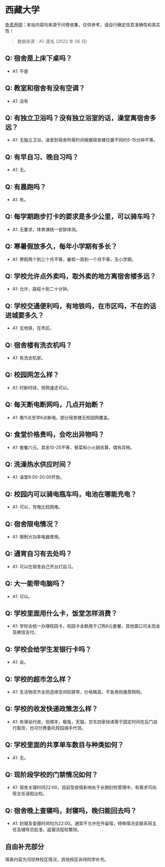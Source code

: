 # 西藏大学

[免责声明](https://colleges.chat/#_3)：本站内容均来源于问卷收集，仅供参考，请自行确定信息准确性和真实性！

> 数据来源：A1: 匿名 (2022 年 06 月)

## Q: 宿舍是上床下桌吗？

- A1: 不是

## Q: 教室和宿舍有没有空调？

- A1: 没有

## Q: 有独立卫浴吗？没有独立浴室的话，澡堂离宿舍多远？

- A1: 无独立卫浴，澡堂到宿舍所需时间根据宿舍楼位置不同约5-15分钟不等。

## Q: 有早自习、晚自习吗？

- A1: 无。

## Q: 有晨跑吗？

- A1: 有。

## Q: 每学期跑步打卡的要求是多少公里，可以骑车吗？

- A1: 无要求，体育课统一安排体测。

## Q: 寒暑假放多久，每年小学期有多长？

- A1: 寒假两个到三个月不等，暑假一周到一个月不等，无小学期。

## Q: 学校允许点外卖吗，取外卖的地方离宿舍楼多远？

- A1: 允许，路程十到二十分钟。

## Q: 学校交通便利吗，有地铁吗，在市区吗，不在的话进城要多久？

- A1: 无地铁，在市区。

## Q: 宿舍楼有洗衣机吗？

- A1: 有洗衣机房。

## Q: 校园网怎么样？

- A1: 时断时续，但网速还可以。

## Q: 每天断电断网吗，几点开始断？

- A1: 晚11点至早6点断电，部分宿舍楼无校园网覆盖。

## Q: 食堂价格贵吗，会吃出异物吗？

- A1: 套餐六元，其余10-25不等，冒菜和小火锅另算，偶有异物。

## Q: 洗澡热水供应时间？

- A1: 澡堂8:00-20:00开放。

## Q: 校园内可以骑电瓶车吗，电池在哪能充电？

- A1: 可以，充电比较困难。

## Q: 宿舍限电情况？

- A1: 限制大功率电器使用。

## Q: 通宵自习有去处吗？

- A1: 可以在宿舍自己开台灯自习。

## Q: 大一能带电脑吗？

- A1: 可以。

## Q: 学校里面用什么卡，饭堂怎样消费？

- A1: 学校会统一办理校园卡，校园卡金额用于订购6元套餐，其他窗口可永现金及微信支付。

## Q: 学校会给学生发银行卡吗？

- A1: 会。

## Q: 学校的超市怎么样？

- A1: 生活物资齐全但选择空间较狭窄，价格略高，不急用则推荐网购。

## Q: 学校的收发快递政策怎么样？

- A1: 有驿站代收，但顺丰，极兔，天猫，京东四家快递需于固定时间在后门自行取货，也可付费委托校园骑手代领。

## Q: 学校里面的共享单车数目与种类如何？

- A1: 无。

## Q: 现阶段学校的门禁情况如何？

- A1: 宿舍关寝时间22:00，目前受疫情影响处于长期封校管理中，有需求可向班主任请假出校。

## Q: 宿舍晚上查寝吗，封寝吗，晚归能回去吗？

- A1: 封寝及查寝时间均为22:00。通常不允许在外留宿，特殊情况会联系班主任及辅导员批准，返寝流程较繁琐。

## 自由补充部分

填表内容为河坝林校区情况，其他校区尚待同学补充。